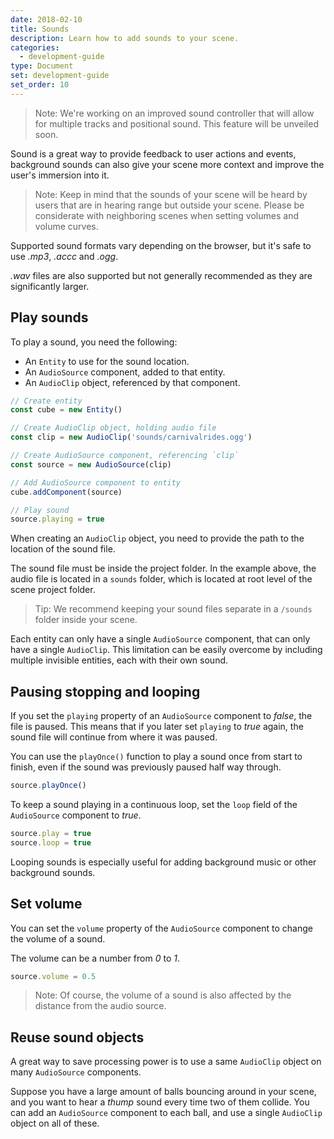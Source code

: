 ```yaml
---
date: 2018-02-10
title: Sounds
description: Learn how to add sounds to your scene.
categories:
  - development-guide
type: Document
set: development-guide
set_order: 10
---
```


> Note: We're working on an improved sound controller that will allow for multiple tracks and positional sound. This feature will be unveiled soon.

Sound is a great way to provide feedback to user actions and events, background sounds can also give your scene more context and improve the user's immersion into it.

> Note: Keep in mind that the sounds of your scene will be heard by users that are in hearing range but outside your scene. Please be considerate with neighboring scenes when setting volumes and volume curves.

Supported sound formats vary depending on the browser, but it's safe to use _.mp3_, _.accc_ and _.ogg_.

_.wav_ files are also supported but not generally recommended as they are significantly larger.

## Play sounds

To play a sound, you need the following: 

- An `Entity` to use for the sound location.
- An `AudioSource` component, added to that entity.
- An `AudioClip` object, referenced by that component.

```ts
// Create entity
const cube = new Entity()

// Create AudioClip object, holding audio file
const clip = new AudioClip('sounds/carnivalrides.ogg')

// Create AudioSource component, referencing `clip`
const source = new AudioSource(clip)

// Add AudioSource component to entity
cube.addComponent(source)

// Play sound
source.playing = true
```
When creating an `AudioClip` object, you need to provide the path to the location of the sound file. 

The sound file must be inside the project folder. In the example above, the audio file is located in a `sounds` folder, which is located at root level of the scene project folder.

> Tip: We recommend keeping your sound files separate in a `/sounds` folder inside your scene.


Each entity can only have a single `AudioSource` component, that can only have a single `AudioClip`. This limitation can be easily overcome by including multiple invisible entities, each with their own sound.


## Pausing stopping and looping

If you set the `playing` property of an `AudioSource` component to _false_, the file is paused. This means that if you later set `playing` to _true_ again, the sound file will continue from where it was paused.

You can use the `playOnce()` function to play a sound once from start to finish, even if the sound was previously paused half way through.

```ts
source.playOnce()
```

To keep a sound playing in a continuous loop, set the `loop` field of the `AudioSource` component to _true_.

```ts
source.play = true
source.loop = true
```

Looping sounds is especially useful for adding background music or other background sounds.

## Set volume

You can set the `volume` property of the `AudioSource` component to change the volume of a sound.

The volume can be a number from _0_ to _1_.

```ts
source.volume = 0.5
```

> Note: Of course, the volume of a sound is also affected by the distance from the audio source.


## Reuse sound objects

A great way to save processing power is to use a same `AudioClip` object on many `AudioSource` components.

Suppose you have a large amount of balls bouncing around in your scene, and you want to hear a _thump_ sound every time two of them collide. You can add an `AudioSource` component to each ball, and use a single `AudioClip` object on all of these.

<!--
```ts
```
-->




<!--
## Make an entity play a sound


The `distanceModel` property of the sound component conditions how the user's distance to the sound's source affects its volume. The model can be _linear_, _exponential_ or _inverse_. When using the linear or exponential model, you can also set the `rolloffFactor` property to set the steepness of the curve.

```ts
```

## Volume curves

You can also change how volume levels relate to distance from the sound source to put more or less emphasis on a sound's location.

```ts
```
-->